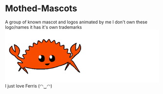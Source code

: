 # Mothed-Mascots
A group of known mascot and logos animated by me I don't own these logo/names it has it's own trademarks <br>
<img src="./Ferris/animation.gif"><br>
I just love Ferris (◠‿◠)
